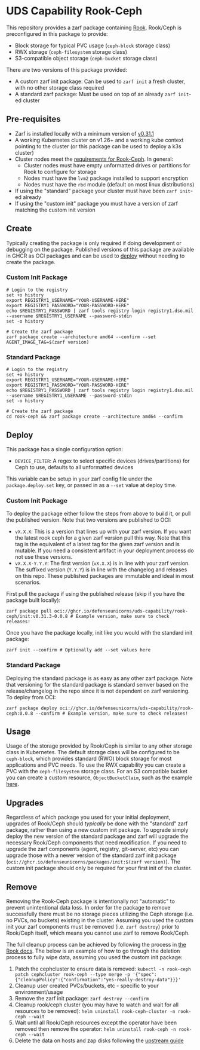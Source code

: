 # UDS Capability Rook-Ceph

This repository provides a zarf package containing [Rook](https://rook.io/). Rook/Ceph is preconfigured in this package to provide:
- Block storage for typical PVC usage (`ceph-block` storage class)
- RWX storage (`ceph-filesystem` storage class)
- S3-compatible object storage (`ceph-bucket` storage class) 

There are two versions of this package provided:
- A custom zarf init package: Can be used to `zarf init` a fresh cluster, with no other storage class required
- A standard zarf package: Must be used on top of an already `zarf init`-ed cluster

## Pre-requisites
- Zarf is installed locally with a minimum version of [v0.31.1](https://github.com/defenseunicorns/zarf/releases/tag/v0.31.1)
- A working Kubernetes cluster on v1.26+ and a working kube context pointing to the cluster (or this package can be used to deploy a k3s cluster)
- Cluster nodes meet the [requirements for Rook-Ceph](https://rook.github.io/docs/rook/v1.12/Getting-Started/Prerequisites/prerequisites/). In general:
  - Cluster nodes must have empty unformatted drives or partitions for Rook to configure for storage
  - Nodes must have the `lvm2` package installed to support encryption
  - Nodes must have the `rbd` module (default on most linux distributions)
- If using the "standard" package your cluster must have been `zarf init`-ed already
- If using the "custom init" package you must have a version of zarf matching the custom init version

## Create

Typically creating the package is only required if doing development or debugging on the package. Published versions of this package are available in GHCR as OCI packages and can be used to [deploy](#deploy) without needing to create the package.

### Custom Init Package

```console
# Login to the registry
set +o history
export REGISTRY1_USERNAME="YOUR-USERNAME-HERE"
export REGISTRY1_PASSWORD="YOUR-PASSWORD-HERE"
echo $REGISTRY1_PASSWORD | zarf tools registry login registry1.dso.mil --username $REGISTRY1_USERNAME --password-stdin
set -o history

# Create the zarf package
zarf package create --architecture amd64 --confirm --set AGENT_IMAGE_TAG=$(zarf version)
```

### Standard Package

```console
# Login to the registry
set +o history
export REGISTRY1_USERNAME="YOUR-USERNAME-HERE"
export REGISTRY1_PASSWORD="YOUR-PASSWORD-HERE"
echo $REGISTRY1_PASSWORD | zarf tools registry login registry1.dso.mil --username $REGISTRY1_USERNAME --password-stdin
set -o history

# Create the zarf package
cd rook-ceph && zarf package create --architecture amd64 --confirm
```

## Deploy

This package has a single configuration option:
- `DEVICE_FILTER`: A regex to select specific devices (drives/partitions) for Ceph to use, defaults to all unformatted devices

This variable can be setup in your zarf config file under the `package.deploy.set` key, or passed in as a `--set` value at deploy time.

### Custom Init Package

To deploy the package either follow the steps from above to build it, or pull the published version. Note that two versions are published to OCI:
- `vX.X.X`: This is a version that lines up with your zarf version. If you want the latest rook ceph for a given zarf version pull this way. Note that this tag is the equivalent of a latest tag for the given zarf version and is mutable. If you need a consistent artifact in your deployment process do not use these versions.
- `vX.X.X-Y.Y.Y`: The first version (`vX.X.X`) is in line with your zarf version. The suffixed version (`Y.Y.Y`) is in line with the changelog and releases on this repo. These published packages are immutable and ideal in most scenarios.

First pull the package if using the published release (skip if you have the package built locally):
```console
zarf package pull oci://ghcr.io/defenseunicorns/uds-capability/rook-ceph/init:v0.31.3-0.0.8 # Example version, make sure to check releases!
```

Once you have the package locally, init like you would with the standard init package:
```console
zarf init --confirm # Optionally add --set values here
```

### Standard Package

Deploying the standard package is as easy as any other zarf package. Note that versioning for the standard package is standard semver based on the release/changelog in the repo since it is not dependent on zarf versioning. To deploy from OCI:

```console
zarf package deploy oci://ghcr.io/defenseunicorns/uds-capability/rook-ceph:0.0.8 --confirm # Example version, make sure to check releases!
```

## Usage

Usage of the storage provided by Rook/Ceph is similar to any other storage class in Kubernetes. The default storage class will be configured to be `ceph-block`, which provides standard (RWO) block storage for most applications and PVC needs. To use the RWX capability you can create a PVC with the `ceph-filesystem` storage class. For an S3 compatible bucket you can create a custom resource, `ObjectBucketClaim`, such as the example [here](./examples/bucket.yaml).

## Upgrades

Regardless of which package you used for your initial deployment, upgrades of Rook/Ceph should _typically_ be done with the "standard" zarf package, rather than using a new custom init package. To upgrade simply deploy the new version of the standard package and zarf will upgrade the necessary Rook/Ceph components that need modification.  If you need to upgrade the zarf components (agent, registry, git-server, etc) you can upgrade those with a newer version of the standard zarf init package (`oci://ghcr.io/defenseunicorns/packages/init:$(zarf version)`). The custom init package should only be required for your first init of the cluster.

## Remove

Removing the Rook-Ceph package is intentionally not "automatic" to prevent unintentional data loss. In order for the package to remove successfully there must be no storage pieces utilizing the Ceph storage (i.e. no PVCs, no buckets) existing in the cluster. Assuming you used the custom init your zarf components must be removed (i.e. `zarf destroy`) prior to Rook/Ceph itself, which means you cannot use zarf to remove Rook/Ceph.

The full cleanup process can be achieved by following the process in [the Rook docs](https://rook.io/docs/rook/v1.11/Getting-Started/ceph-teardown/). The below is an example of how to go through the deletion process to fully wipe data, assuming you used the custom init package:

1. Patch the cephcluster to ensure data is removed: `kubectl -n rook-ceph patch cephcluster rook-ceph --type merge -p '{"spec":{"cleanupPolicy":{"confirmation":"yes-really-destroy-data"}}}'`
1. Cleanup user created PVCs/buckets, etc - specific to your environment/usage
1. Remove the zarf init package: `zarf destroy --confirm`
1. Cleanup rook/ceph cluster (you may have to watch and wait for all resources to be removed): `helm uninstall rook-ceph-cluster -n rook-ceph --wait`
1. Wait until all Rook/Ceph resources except the operator have been removed then remove the operator: `helm uninstall rook-ceph -n rook-ceph --wait`
1. Delete the data on hosts and zap disks following the [upstream guide](https://rook.io/docs/rook/v1.11/Getting-Started/ceph-teardown/#delete-the-data-on-hosts)
